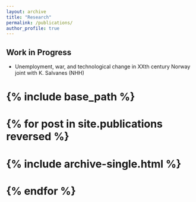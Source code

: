 ```yaml
---
layout: archive
title: "Research"
permalink: /publications/
author_profile: true
---
```


Work in Progress
------

* Unemployment, war, and technological change in XXth century Norway
  joint with K. Salvanes (NHH)

# {% include base_path %}
# {% for post in site.publications reversed %}
#  {% include archive-single.html %}
# {% endfor %}

